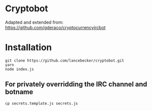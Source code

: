 # Cryptobot

Adapted and extended from:
<https://github.com/gderaco/cryptocurrencyircbot>

# Installation

```
git clone https://github.com/lancebecker/cryptobot.git
yarn
node index.js
```

## For privately overridding the IRC channel and botname
`cp secrets.template.js secrets.js`